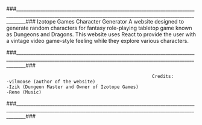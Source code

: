 ###________________________________________________________________________________________________________________________________________________________________###
                                                      Izotope Games Character Generator
      A website designed to generate random characters for fantasy role-playing tabletop game known as Dungeons and Dragons.
      This website uses React to provide the user with a vintage video game-style feeling while they explore various characters.

###________________________________________________________________________________________________________________________________________________________________###

                                                          Credits:
    -vilmoose (author of the website)
    -Izik (Dungeon Master and Owner of Izotope Games)
    -Rene (Music)

###________________________________________________________________________________________________________________________________________________________________###
